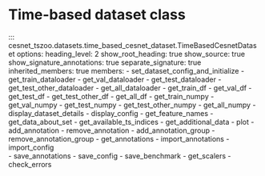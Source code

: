 # Time-based dataset class

::: cesnet_tszoo.datasets.time_based_cesnet_dataset.TimeBasedCesnetDataset
    options:
        heading_level: 2
        show_root_heading: true
        show_source: true
        show_signature_annotations: true
        separate_signature: true
        inherited_members: true
        members:
        - set_dataset_config_and_initialize
        - get_train_dataloader
        - get_val_dataloader
        - get_test_dataloader
        - get_test_other_dataloader
        - get_all_dataloader
        - get_train_df
        - get_val_df
        - get_test_df
        - get_test_other_df
        - get_all_df
        - get_train_numpy
        - get_val_numpy
        - get_test_numpy
        - get_test_other_numpy
        - get_all_numpy
        - display_dataset_details
        - display_config
        - get_feature_names
        - get_data_about_set
        - get_available_ts_indices
        - get_additional_data
        - plot
        - add_annotation
        - remove_annotation
        - add_annotation_group
        - remove_annotation_group
        - get_annotations
        - import_annotations
        - import_config        
        - save_annotations
        - save_config
        - save_benchmark
        - get_scalers
        - check_errors